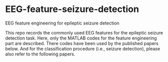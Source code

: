 # EEG-feature-seizure-detection
EEG feature engineering for epileptic seizure detection

This repo records the commonly used EEG features for the epileptic seizure detection task. Here, only the MATLAB codes for the feature engineering part are described. There codes have been used by the published papers below. And for the classification procedure (i.e., seizure detection), please also refer to the following papers.
